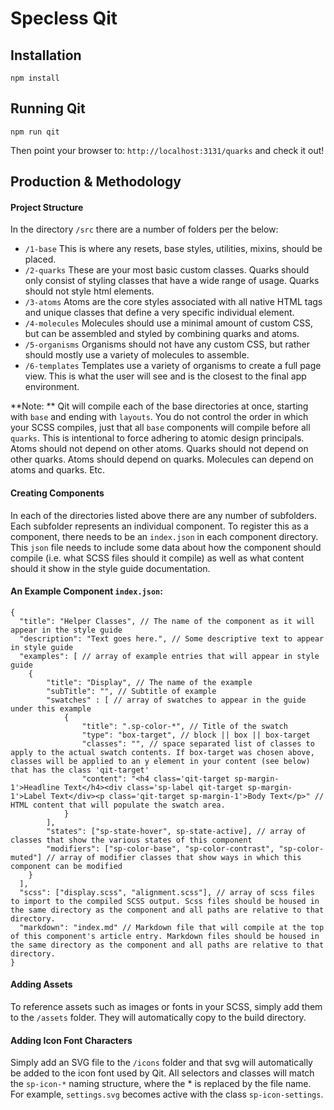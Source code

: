 # Specless Qit

## Installation

```
npm install
```

## Running Qit

```
npm run qit
```

Then point your browser to: `http://localhost:3131/quarks` and check it out!

## Production & Methodology

#### Project Structure

In the directory `/src` there are a number of folders per the below:

- `/1-base` This is where any resets, base styles, utilities, mixins, should be placed.
- `/2-quarks` These are your most basic custom classes. Quarks should only consist of styling classes that have a wide range of usage. Quarks should not style html elements.
- `/3-atoms` Atoms are the core styles associated with all native HTML tags and unique classes that define a very specific individual element. 
- `/4-molecules` Molecules should use a minimal amount of custom CSS, but can be assembled and styled by combining quarks and atoms. 
- `/5-organisms` Organisms should not have any custom CSS, but rather should mostly use a variety of molecules to assemble.
- `/6-templates` Templates use a variety of organisms to create a full page view. This is what the user will see and is the closest to the final app environment.

**Note: ** Qit will compile each of the base directories at once, starting with `base` and ending with `layouts`. You do not control the order in which your SCSS compiles, just that all `base` components will compile before all `quarks`. This is intentional to force adhering to atomic design principals. Atoms should not depend on other atoms. Quarks should not depend on other quarks. Atoms should depend on quarks. Molecules can depend on atoms and quarks. Etc.

#### Creating Components

In each of the directories listed above there are any number of subfolders. Each subfolder represents an individual component. To register this as a component, there needs to be an `index.json` in each component directory. This `json` file needs to include some data about how the component should compile (i.e. what SCSS files should it compile) as well as what content should it show in the style guide documentation.

#### An Example Component `index.json`:

```
{
  "title": "Helper Classes", // The name of the component as it will appear in the style guide
  "description": "Text goes here.", // Some descriptive text to appear in style guide
  "examples": [ // array of example entries that will appear in style guide
  	{
  		"title": "Display", // The name of the example
  		"subTitle": "", // Subtitle of example
  		"swatches" : [ // array of swatches to appear in the guide under this example
  			{
  				"title": ".sp-color-*", // Title of the swatch
  				"type": "box-target", // block || box || box-target
  				"classes": "", // space separated list of classes to apply to the actual swatch contents. If box-target was chosen above, classes will be applied to an y element in your content (see below) that has the class 'qit-target'
  				"content": "<h4 class='qit-target sp-margin-1'>Headline Text</h4><div class='sp-label qit-target sp-margin-1'>Label Text</div><p class='qit-target sp-margin-1'>Body Text</p>" // HTML content that will populate the swatch area.
  			}
  		],
  		"states": ["sp-state-hover", sp-state-active], // array of classes that show the various states of this component
  		"modifiers": ["sp-color-base", "sp-color-contrast", "sp-color-muted"] // array of modifier classes that show ways in which this component can be modified
  	}
  ],
  "scss": ["display.scss", "alignment.scss"], // array of scss files to import to the compiled SCSS output. Scss files should be housed in the same directory as the component and all paths are relative to that directory.
  "markdown": "index.md" // Markdown file that will compile at the top of this component's article entry. Markdown files should be housed in the same directory as the component and all paths are relative to that directory.
}
```

#### Adding Assets

To reference assets such as images or fonts in your SCSS, simply add them to the `/assets` folder. They will automatically copy to the build directory. 

#### Adding Icon Font Characters

Simply add an SVG file to the `/icons` folder and that svg will automatically be added to the icon font used by Qit. All selectors and classes will match the `sp-icon-*` naming structure, where the * is replaced by the file name. For example, `settings.svg` becomes active with the class `sp-icon-settings`.





